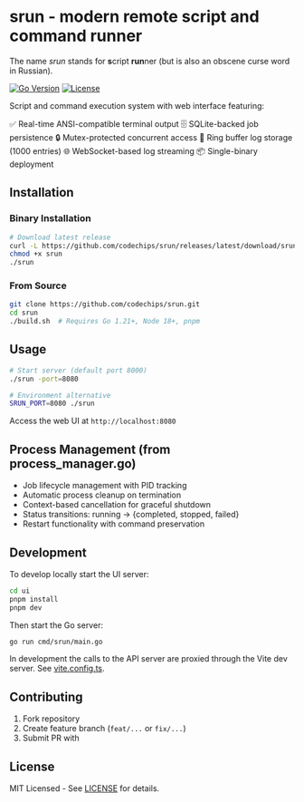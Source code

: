 # srun - modern remote script and command runner

The name *srun* stands for **s**cript **run**ner (but is also an obscene curse word in Russian).

[![Go Version](https://img.shields.io/badge/go-1.21%2B-blue)](https://golang.org/)
[![License](https://img.shields.io/badge/license-MIT-green)](LICENSE)

Script and command execution system with web interface featuring:

✅ Real-time ANSI-compatible terminal output
🗄️ SQLite-backed job persistence
🔒 Mutex-protected concurrent access
🔄 Ring buffer log storage (1000 entries)
🌐 WebSocket-based log streaming
📦 Single-binary deployment

## Installation

### Binary Installation

```bash
# Download latest release
curl -L https://github.com/codechips/srun/releases/latest/download/srun-linux-amd64 | tar xz
chmod +x srun
./srun
```

### From Source
```bash
git clone https://github.com/codechips/srun.git
cd srun
./build.sh  # Requires Go 1.21+, Node 18+, pnpm
```

## Usage
```bash
# Start server (default port 8000)
./srun -port=8080

# Environment alternative
SRUN_PORT=8080 ./srun
```

Access the web UI at `http://localhost:8080`

## Process Management (from process_manager.go)
- Job lifecycle management with PID tracking
- Automatic process cleanup on termination
- Context-based cancellation for graceful shutdown
- Status transitions: running → {completed, stopped, failed}
- Restart functionality with command preservation

## Development

To develop locally start the UI server:

```bash
cd ui
pnpm install
pnpm dev
```

Then start the Go server:

```bash
go run cmd/srun/main.go
```

In development the calls to the API server are proxied through the Vite dev server. See [vite.config.ts](ui/vite.config.ts).

## Contributing
1. Fork repository
2. Create feature branch (`feat/...` or `fix/...`)
3. Submit PR with

## License
MIT Licensed - See [LICENSE](LICENSE) for details.
